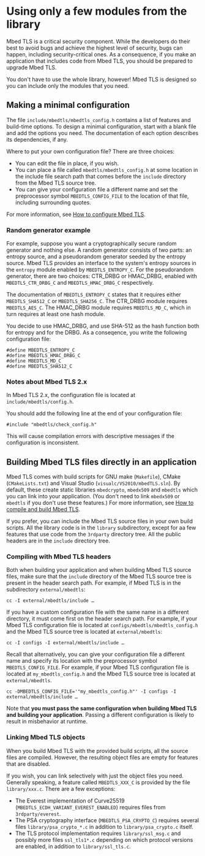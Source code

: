 # Using only a few modules from the library

Mbed TLS is a critical security component. While the developers do their best to avoid bugs and achieve the highest level of security, bugs can happen, including security-critical ones. As a consequence, if you make an application that includes code from Mbed TLS, you should be prepared to upgrade Mbed TLS.

You don't have to use the whole library, however! Mbed TLS is designed so you can include only the modules that you need.

## Making a minimal configuration

The file `include/mbedtls/mbedtls_config.h` contains a list of features and build-time options. To design a minimal configuration, start with a blank file and add the options you need. The documentation of each option describes its dependencies, if any.

Where to put your own configuration file? There are three choices:

* You can edit the file in place, if you wish.
* You can place a file called `mbedtls/mbedtls_config.h` at some location in the include file search path that comes before the `include` directory from the Mbed TLS source tree.
* You can give your configuration file a different name and set the preprocessor symbol `MBEDTLS_CONFIG_FILE` to the location of that file, including surrounding quotes.

For more information, see [How to configure Mbed TLS](../compiling-and-building/how-do-i-configure-mbedtls.md).

### Random generator example

For example, suppose you want a cryptographically secure random generator and nothing else. A random generator consists of two parts: an entropy source, and a pseudorandom generator seeded by the entropy source. Mbed TLS provides an interface to the system's entropy sources in the `entropy` module enabled by `MBEDTLS_ENTROPY_C`. For the pseudorandom generator, there are two choices: CTR\_DRBG or HMAC\_DRBG, enabled with `MBEDTLS_CTR_DRBG_C` and `MBEDTLS_HMAC_DRBG_C` respectively.

The documentation of `MBEDTLS_ENTROPY_C` states that it requires either `MBEDTLS_SHA512_C` or `MBEDTLS_SHA256_C`. The CTR\_DRBG module requires `MBEDTLS_AES_C`. The HMAC\_DRBG module requires `MBEDTLS_MD_C`, which in turn requires at least one hash module.

You decide to use HMAC\_DRBG, and use SHA-512 as the hash function both for entropy and for the DRBG. As a conseqence, you write the following configuration file:

```
#define MBEDTLS_ENTROPY_C
#define MBEDTLS_HMAC_DRBG_C
#define MBEDTLS_MD_C
#define MBEDTLS_SHA512_C
```

### Notes about Mbed TLS 2.x

In Mbed TLS 2.x, the configuration file is located at `include/mbedtls/config.h`.

You should add the following line at the end of your configuration file:
```
#include "mbedtls/check_config.h"
```
This will cause compilation errors with descriptive messages if the configuration is inconsistent.

## Building Mbed TLS files directly in an application

Mbed TLS comes with build scripts for GNU make (`Makefile`), CMake (`CMakeLists.txt`) and Visual Studio (`visualc/VS2010/mbedTLS.sln`). By default, these create static libraries `mbedcrypto`, `mbedx509` and `mbedtls` which you can link into your application. (You don't need to link `mbedx509` or `mbedtls` if you don't use these features.) For more information, see [How to compile and build Mbed TLS](../compiling-and-building/how-do-i-build-compile-mbedtls.md).

If you prefer, you can include the Mbed TLS source files in your own build scripts. All the library code is in the `library` subdirectory, except for aa few features that use code from the `3rdparty` directory tree. All the public headers are in the `include` directory tree.

### Compiling with Mbed TLS headers

Both when building your application and when building Mbed TLS source files, make sure that the `include` directory of the Mbed TLS source tree is present in the header search path. For example, if Mbed TLS is in the subdirectory `external/mbedtls`:
```
cc -I external/mbedtls/include …
```

If you have a custom configuration file with the same name in a different directory, it must come first on the header search path. For example, if your Mbed TLS configuration file is located at `configs/mbedtls/mbedtls_config.h` and the Mbed TLS source tree is located at `external/mbedtls`:
```
cc -I configs -I external/mbedtls/include …
```

Recall that alternatively, you can give your configuration file a different name and specify its location with the preprocessor symbol `MBEDTLS_CONFIG_FILE`. For example, if your Mbed TLS configuration file is located at `my_mbedtls_config.h` and the Mbed TLS source tree is located at `external/mbedtls`.

```
cc -DMBEDTLS_CONFIG_FILE='"my_mbedtls_config.h"' -I configs -I external/mbedtls/include …
```

Note that **you must pass the same configuration when building Mbed TLS and building your application**. Passing a different configuration is likely to result in misbehavior at runtime.

### Linking Mbed TLS objects

When you build Mbed TLS with the provided build scripts, all the source files are compiled. However, the resulting object files are empty for features that are disabled.

If you wish, you can link selectively with just the object files you need. Generally speaking, a feature called `MBEDTLS_XXX_C` is provided by the file `library/xxx.c`. There are a few exceptions:

* The Everest implementation of Curve25519 (`MBEDTLS_ECDH_VARIANT_EVEREST_ENABLED`) requires files from `3rdparty/everest`.
* The PSA cryptography interface (`MBEDTLS_PSA_CRYPTO_C`) requires several files `library/psa_crypto_*.c` in addition to `library/psa_crypto.c` itself.
* The TLS protocol implementation requires `library/ssl_msg.c` and possibly more files `ssl_tls1*.c` depending on which protocol versions are enabled, in addition to `library/ssl_tls.c`.
